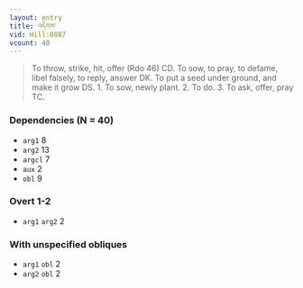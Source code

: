 ```yaml
---
layout: entry
title: འདེབས་
vid: Hill:0887
vcount: 40
---
```

> To throw, strike, hit, offer (Rdo 46) CD\. To sow, to pray, to defame, libel falsely, to reply, answer DK\. To put a seed under ground, and make it grow DS\. 1\. To sow, newly plant\. 2\. To do\. 3\. To ask, offer, pray TC\.


### Dependencies (N = 40)
* `arg1` 8
* `arg2` 13
* `argcl` 7
* `aux` 2
* `obl` 9


### Overt 1-2
* `arg1` `arg2` 2


### With unspecified obliques
* `arg1` `obl` 2
* `arg2` `obl` 2
